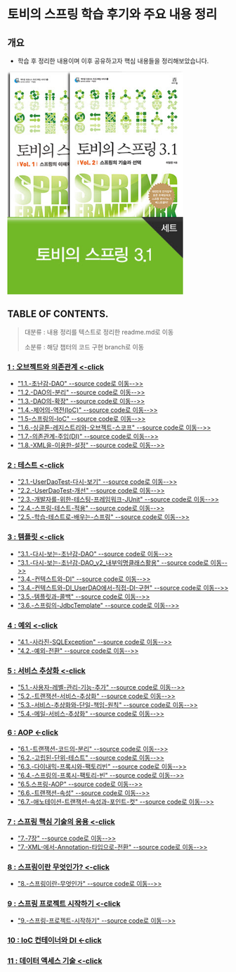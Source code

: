# 토비의 스프링 학습 후기와 주요 내용 정리

## 개요

- 학습 후 정리한 내용이며 이후 공유하고자 핵심 내용들을 정리해보았습니다.

<img src="./cover.jpeg" alt="cover" title="cover" width="400" alignCenter />

## TABLE OF CONTENTS.

> 대분류 : 내용 정리를 텍스트로 정리한 readme.md로 이동
>
> 소분류 : 해당 챕터의 코드 구현 branch로 이동

### [1 : 오브젝트와 의존관계 <-click](./노트정리/vol1/chapter1.md)

- ["1.1.-초난감-DAO"    --source code로 이동-->>](https://github.com/JooHyukKim/tobys_spring_sample_codes/tree/1.1.-초난감-DAO)
- ["1.2.-DAO의-분리" --source code로 이동-->>](https://github.com/JooHyukKim/tobys_spring_sample_codes/tree/1.2.-DAO의-분리)
- ["1.3.-DAO의-확장" --source code로 이동-->>](https://github.com/JooHyukKim/tobys_spring_sample_codes/tree/1.3.-DAO의-확장)
- ["1.4.-제어의-역전(IoC)" --source code로 이동-->>](https://github.com/JooHyukKim/tobys_spring_sample_codes/tree/1.4.-제어의-역전(IoC))
- ["1.5-스프링의-IoC" --source code로 이동-->>](https://github.com/JooHyukKim/tobys_spring_sample_codes/tree/1.5-스프링의-IoC)
- ["1.6.-싱글톤-레지스트리와-오브젝트-스코프" --source code로 이동-->>](https://github.com/JooHyukKim/tobys_spring_sample_codes/tree/1.6.-싱글톤-레지스트리와-오브젝트-스코프)
- ["1.7.-의존관계-주입(DI)" --source code로 이동-->>](https://github.com/JooHyukKim/tobys_spring_sample_codes/tree/1.7.-의존관계-주입(DI))
- ["1.8.-XML을-이용한-설정"   --source code로 이동-->>](https://github.com/JooHyukKim/tobys_spring_sample_codes/tree/1.8.-XML을-이용한-설정)

### [2 : 테스트 <-click](./노트정리/vol1/chapter2.md)

- ["2.1.-UserDaoTest-다시-보기"   --source code로 이동-->>](https://github.com/JooHyukKim/tobys_spring_sample_codes/tree/2.1.-UserDaoTest-다시-보기)
- ["2.2.-UserDaoTest-개선"   --source code로 이동-->>](https://github.com/JooHyukKim/tobys_spring_sample_codes/tree/2.2.-UserDaoTest-개선)
- ["2.3.-개발자를-위한-테스팅-프레임워크-JUnit"   --source code로 이동-->>](https://github.com/JooHyukKim/tobys_spring_sample_codes/tree/2.3.-개발자를-위한-테스팅-프레임워크-JUnit)
- ["2.4.-스프링-테스트-적용"   --source code로 이동-->>](https://github.com/JooHyukKim/tobys_spring_sample_codes/tree/2.4.-스프링-테스트-적용)
- ["2.5.-학습-테스트로-배우는-스프링"   --source code로 이동-->>](https://github.com/JooHyukKim/tobys_spring_sample_codes/tree/2.5.-학습-테스트로-배우는-스프링)

### [3 : 템플릿 <-click](./노트정리/vol1/chapter3.md)

- ["3.1.-다시-보는-초난감-DAO" --source code로 이동-->>](https://github.com/JooHyukKim/tobys_spring_sample_codes/tree/3.1.-다시-보는-초난감-DAO)
- ["3.1.-다시-보는-초난감-DAO_v2_내부익명클래스활용" --source code로 이동-->>](https://github.com/JooHyukKim/tobys_spring_sample_codes/tree/3.1.-다시-보는-초난감-DAO_v2_내부익명클래스활용)
- ["3.4.-컨텍스트와-DI" --source code로 이동-->>](https://github.com/JooHyukKim/tobys_spring_sample_codes/tree/3.4.-컨텍스트와-DI)
- ["3.4.-컨텍스트와-DI_UserDAO에서-직접-DI-구현" --source code로 이동-->>](https://github.com/JooHyukKim/tobys_spring_sample_codes/tree/3.4.-컨텍스트와-DI_UserDAO에서-직접-DI-구현)
- ["3.5.-템플릿과-콜백" --source code로 이동-->>](https://github.com/JooHyukKim/tobys_spring_sample_codes/tree/3.5.-템플릿과-콜백)
- ["3.6.-스프링의-JdbcTemplate" --source code로 이동-->>](https://github.com/JooHyukKim/tobys_spring_sample_codes/tree/3.6.-스프링의-JdbcTemplate)

### [4 : 예외 <-click](./노트정리/vol1/chapter4.md)

- ["4.1.-사라진-SQLException" --source code로 이동-->>](https://github.com/JooHyukKim/tobys_spring_sample_codes/tree/4.1.-사라진-SQLException)
- ["4.2.-예외-전환" --source code로 이동-->>](https://github.com/JooHyukKim/tobys_spring_sample_codes/tree/4.2.-예외-전환)

### [5 : 서비스 추상화 <-click](./노트정리/vol1/chapter5.md)

- ["5.1.-사용자-레벨-관리-기능-추가" --source code로 이동-->>](https://github.com/JooHyukKim/tobys_spring_sample_codes/tree/5.1.-사용자-레벨-관리-기능-추가)
- ["5.2.-트랜잭션-서비스-추상화" --source code로 이동-->>](https://github.com/JooHyukKim/tobys_spring_sample_codes/tree/5.2.-트랜잭션-서비스-추상화)
- ["5.3.-서비스-추상화와-단일-책임-원칙" --source code로 이동-->>](https://github.com/JooHyukKim/tobys_spring_sample_codes/tree/5.3.-서비스-추상화와-단일-책임-원칙)
- ["5.4.-메일-서비스-추상화" --source code로 이동-->>](https://github.com/JooHyukKim/tobys_spring_sample_codes/tree/5.4.-메일-서비스-추상화)

### [6 : AOP <-click](./노트정리/vol1/chapter6.md)

- ["6.1.-트랜잭션-코드의-분리" --source code로 이동-->>](https://github.com/JooHyukKim/tobys_spring_sample_codes/tree/6.1.-트랜잭션-코드의-분리)
- ["6.2.-고립된-단위-테스트" --source code로 이동-->>](https://github.com/JooHyukKim/tobys_spring_sample_codes/tree/6.2.-고립된-단위-테스트)
- ["6.3.-다이내믹-프록시와-팩토리빈" --source code로 이동-->>](https://github.com/JooHyukKim/tobys_spring_sample_codes/tree/6.3.-다이내믹-프록시와-팩토리빈)
- ["6.4.-스프링의-프록시-팩토리-빈" --source code로 이동-->>](https://github.com/JooHyukKim/tobys_spring_sample_codes/tree/6.4.-스프링의-프록시-팩토리-빈)
- ["6.5.스프링-AOP" --source code로 이동-->>](https://github.com/JooHyukKim/tobys_spring_sample_codes/tree/6.5.스프링-AOP)
- ["6.6.-트랜잭션-속성" --source code로 이동-->>](https://github.com/JooHyukKim/tobys_spring_sample_codes/tree/6.6.-트랜잭션-속성)
- ["6.7.-애노테이션-트랜잭션-속성과-포인트-컷" --source code로 이동-->>](https://github.com/JooHyukKim/tobys_spring_sample_codes/tree/6.7.-애노테이션-트랜잭션-속성과-포인트-컷)

### [7 : 스프링 핵심 기술의 응용 <-click](./노트정리/vol1/chapter7.md)

- ["7.-7장" --source code로 이동-->>](https://github.com/JooHyukKim/tobys_spring_sample_codes/tree/7.-7장)
- ["7.-XML-에서-Annotation-타입으로-전환" --source code로 이동-->>](https://github.com/JooHyukKim/tobys_spring_sample_codes/tree/7.-XML-에서-Annotation-타입으로-전환)

### [8 : 스프링이란 무엇인가? <-click](./노트정리/vol1/chapter8.md)

- ["8.-스프링이란-무엇인가" --source code로 이동-->>](https://github.com/JooHyukKim/tobys_spring_sample_codes/tree/8.-스프링이란-무엇인가)

### [9 : 스프링 프로젝트 시작하기 <-click](./노트정리/vol1/chapter9.md)

- ["9.-스프링-프로젝트-시작하기" --source code로 이동-->>](https://github.com/JooHyukKim/tobys_spring_sample_codes/tree/9.-스프링-프로젝트-시작하기)

### [10 : IoC 컨테이너와 DI <-click](./노트정리/vol2/chapter1.md)

### [11 : 데이터 액세스 기술 <-click](./노트정리/vol2/chapter2.md)







